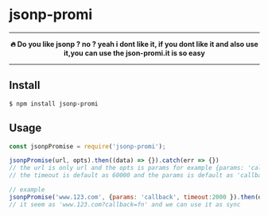 # jsonp-promi 

---

<p align="center"><b>🔥 Do you like jsonp ? no ? yeah i dont like it, if you dont like it and also use it,you can use the json-promi.it is so easy</b></p>

---


## Install

```
$ npm install jsonp-promi
```


## Usage

```js
const jsonpPromise = require('jsonp-promi');

jsonpPromise(url, opts).then((data) => {}).catch(err => {})
// the url is only url and the opts is params for example {params: 'callbackname', timeout: 20000 } 
// the timeout is default as 60000 and the params is default as 'callback'

// example 
jsonpPromise('www.123.com', {params: 'callback', timeout:2000 }).then(data => {}).catch(err => {})
// it seem as 'www.123.com?callback=fn' and we can use it as sync 
```

